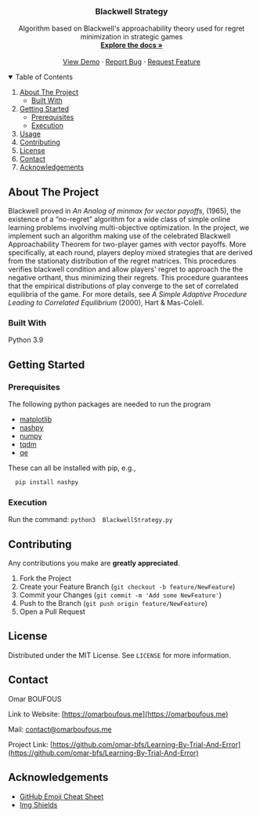 <br />
  <h3 align="center">Blackwell Strategy</h3>

  <p align="center">
    Algorithm based on Blackwell's approachability theory used for regret minimization in strategic games
    <br />
    <a href="https://github.com/omar-bfs/Blackwell-Strategy"><strong>Explore the docs »</strong></a>
    <br />
    <br />
    <a href="https://github.com/omar-bfs/Blackwell-Strategy">View Demo</a>
    ·
    <a href="https://github.com/omar-bfs/Blackwell-Strategy/issues">Report Bug</a>
    ·
    <a href="https://github.com/omar-bfs/Blackwell-Strategy/issues">Request Feature</a>
  </p>
</p>



<!-- TABLE OF CONTENTS -->
<details open="open">
  <summary>Table of Contents</summary>
  <ol>
    <li>
      <a href="#about-the-project">About The Project</a>
      <ul>
        <li><a href="#built-with">Built With</a></li>
      </ul>
    </li>
    <li>
      <a href="#getting-started">Getting Started</a>
      <ul>
        <li><a href="#prerequisites">Prerequisites</a></li>
        <li><a href="#installation">Execution</a></li>
      </ul>
    </li>
    <li><a href="#usage">Usage</a></li>
    <li><a href="#contributing">Contributing</a></li>
    <li><a href="#license">License</a></li>
    <li><a href="#contact">Contact</a></li>
    <li><a href="#acknowledgements">Acknowledgements</a></li>
  </ol>
</details>

<!-- ABOUT THE PROJECT -->
## About The Project


Blackwell proved in *An Analog of minmax for vector payoffs*, (1965), the existence of a “no-regret” algorithm for a wide class of simple online learning problems involving multi-objective optimization.
In the project, we implement such an algorithm making use of the celebrated Blackwell Approachability Theorem for two-player games with vector payoffs. More specifically, at each round, players deploy mixed strategies that are derived from the stationaty distribution of the regret matrices. This procedures verifies blackwell condition and allow players' regret to approach the the negative orthant, thus minimizing their regrets. This procedure guarantees that the empirical distributions of play converge to the set of correlated equilibria of the game. For more details, see *A Simple Adaptive Procedure Leading to Correlated Equilibrium* (2000), Hart & Mas-Colell.


<!-- <img src="https://render.githubusercontent.com/render/math?math=e^{i \pi} = -1"> -->

### Built With
Python 3.9

<!-- GETING STARTED -->
## Getting Started

### Prerequisites 
The following python packages are needed to run the program 
* [matplotlib](https://pypi.org/project/matplotlib/)
* [nashpy](https://pypi.org/project/nashpy/)
* [numpy](https://pypi.org/project/numpy/)
* [tqdm](https://pypi.org/project/tqdm/)
* [qe](https://pypi.org/project/qe/)

These can all be installed with pip, e.g.,  
```sh
  pip install nashpy
  ```

### Execution
Run the command: ```python3  BlackwellStrategy.py```

<!-- CONTRIBUTING -->
## Contributing
Any contributions you make are **greatly appreciated**.

1. Fork the Project
2. Create your Feature Branch (`git checkout -b feature/NewFeature`)
3. Commit your Changes (`git commit -m 'Add some NewFeature'`)
4. Push to the Branch (`git push origin feature/NewFeature`)
5. Open a Pull Request

<!-- LICENSE -->
## License
Distributed under the MIT License. See `LICENSE` for more information.

<!-- CONTACT -->
## Contact

Omar BOUFOUS

Link to Website: [https://omarboufous.me](https://omarboufous.me)

Mail: contact@omarboufous.me

Project Link: [https://github.com/omar-bfs/Learning-By-Trial-And-Error](https://github.com/omar-bfs/Learning-By-Trial-And-Error)

<!-- ACKNOWLEDGEMENTS -->
## Acknowledgements
* [GitHub Emoji Cheat Sheet](https://www.webpagefx.com/tools/emoji-cheat-sheet)
* [Img Shields](https://shields.io)

<!-- MARKDOWN LINKS & IMAGES -->
<!-- https://www.markdownguide.org/basic-syntax/#reference-style-links -->
[contributors-shield]: https://img.shields.io/github/contributors/othneildrew/Best-README-Template.svg?style=for-the-badge
[contributors-url]: https://github.com/othneildrew/Best-README-Template/graphs/contributors
[forks-shield]: https://img.shields.io/github/forks/othneildrew/Best-README-Template.svg?style=for-the-badge
[forks-url]: https://github.com/othneildrew/Best-README-Template/network/members
[stars-shield]: https://img.shields.io/github/stars/othneildrew/Best-README-Template.svg?style=for-the-badge
[stars-url]: https://github.com/othneildrew/Best-README-Template/stargazers
[issues-shield]: https://img.shields.io/github/issues/othneildrew/Best-README-Template.svg?style=for-the-badge
[issues-url]: https://github.com/omar-bfs/Learning-By-Trial-And-Error/issues
[license-shield]: https://img.shields.io/github/license/othneildrew/Best-README-Template.svg?style=for-the-badge
[license-url]: https://github.com/othneildrew/Best-README-Template/blob/master/LICENSE.txt
[linkedin-shield]: https://img.shields.io/badge/-LinkedIn-black.svg?style=for-the-badge&logo=linkedin&colorB=555
[linkedin-url]: https://linkedin.com/in/othneildrew
[product-screenshot]: images/screenshot.png

